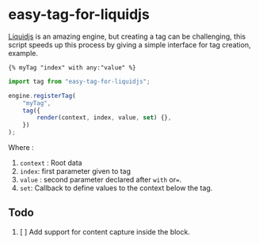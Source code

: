 # easy-tag-for-liquidjs

[Liquidjs](https://liquidjs.com/) is an amazing engine, but creating a tag can be challenging, this script speeds up this process by giving a simple interface for tag creation, example.

```liquid
{% myTag "index" with any:"value" %}
```

```js
import tag from "easy-tag-for-liquidjs";

engine.registerTag(
    "myTag",
    tag({
        render(context, index, value, set) {},
    })
);
```

Where :

1. `context` : Root data
2. `index`: first parameter given to tag
3. `value` : second parameter declared after `with` or`=`.
4. `set`: Callback to define values to the context below the tag.

## Todo

1. [ ] Add support for content capture inside the block.
